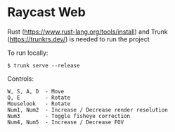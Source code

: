 # Raycast Web

Rust (https://www.rust-lang.org/tools/install) and Trunk (https://trunkrs.dev/) is needed to run the project

To run locally:
```
$ trunk serve --release
```

Controls:
```
W, S, A, D  - Move
Q, E        - Rotate
Mouselook   - Rotate
Num1, Num2  - Increase / Decrease render resolution
Num3        - Toggle fisheye correction
Num4, Num5  - Increase / Decrease FOV
```
